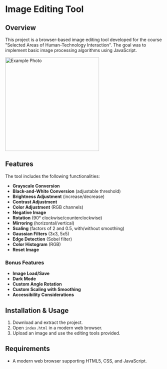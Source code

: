 # Image Editing Tool

## Overview
This project is a browser-based image editing tool developed for the course "Selected Areas of Human-Technology Interaction". The goal was to implement basic image processing algorithms using JavaScript.

<img src="example_photo.jpeg" alt="Example Photo" width="300"/>

## Features
The tool includes the following functionalities:

- **Grayscale Conversion**
- **Black-and-White Conversion** (adjustable threshold)
- **Brightness Adjustment** (increase/decrease)
- **Contrast Adjustment**
- **Color Adjustment** (RGB channels)
- **Negative Image**
- **Rotation** (90° clockwise/counterclockwise)
- **Mirroring** (horizontal/vertical)
- **Scaling** (factors of 2 and 0.5, with/without smoothing)
- **Gaussian Filters** (3x3, 5x5)
- **Edge Detection** (Sobel filter)
- **Color Histogram** (RGB)
- **Reset Image**

### Bonus Features
- **Image Load/Save**
- **Dark Mode**
- **Custom Angle Rotation**
- **Custom Scaling with Smoothing**
- **Accessibility Considerations**

## Installation & Usage
1. Download and extract the project.
2. Open `index.html` in a modern web browser.
3. Upload an image and use the editing tools provided.

## Requirements
- A modern web browser supporting HTML5, CSS, and JavaScript.
